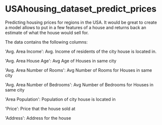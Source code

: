 # USAhousing_dataset_predict_prices


Predicting housing prices for regions in the USA. It would be great to create a model allows to put in a few features of a house and returns back an estimate of what the house would sell for.

The data contains the following columns:

'Avg. Area Income': Avg. Income of residents of the city house is located in.

'Avg. Area House Age': Avg Age of Houses in same city

'Avg. Area Number of Rooms': Avg Number of Rooms for Houses in same city

'Avg. Area Number of Bedrooms': Avg Number of Bedrooms for Houses in same city

'Area Population': Population of city house is located in

'Price': Price that the house sold at

'Address': Address for the house
